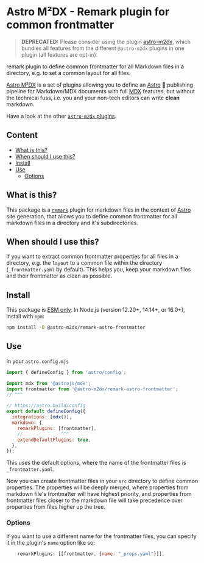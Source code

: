 # Astro M²DX - Remark plugin for common frontmatter

> **DEPRECATED:** Please consider using the plugin [astro-m2dx](https://www.npmjs.com/package/astro-m2dx), which bundles all features from the different `@astro-m2dx` plugins in one plugin (all features are opt-in).

remark plugin to define common frontmatter for all Markdown files in a directory, e.g. to set a common layout for all files.

[Astro M²DX](https://astro-m2dx.netlify.app) is a set of plugins allowing you to define an [Astro](https://astro.build) 🚀 publishing pipeline for Markdown/MDX documents with full [MDX](https://mdxjs.com) features, but without the technical fuss, i.e. you and your non-tech editors can write **clean** markdown.

Have a look at the other [`astro-m2dx` plugins](https://www.npmjs.com/org/astro-m2dx).

## Content <!-- omit in toc -->

- [What is this?](#what-is-this)
- [When should I use this?](#when-should-i-use-this)
- [Install](#install)
- [Use](#use)
  - [Options](#options)

## What is this?

This package is a [`remark`](https://github.com/remarkjs/remark/blob/main/doc/plugins.md) plugin for markdown files in the context of [Astro](https://docs.astro.build/en/guides/integrations-guide/mdx) site generation, that allows you to define common frontmatter for all markdown files in a directory and it's subdirectories.

## When should I use this?

If you want to extract common frontmatter properties for all files in a directory, e.g. the `layout` to a common file within the directory (`_frontmatter.yaml` by default). This helps you, keep your markdown files and their frontmatter as clean as possible.

## Install

This package is [ESM only](https://gist.github.com/sindresorhus/a39789f98801d908bbc7ff3ecc99d99c).
In Node.js (version 12.20+, 14.14+, or 16.0+), install with `npm`:

```sh
npm install -D @astro-m2dx/remark-astro-frontmatter
```

## Use

In your `astro.config.mjs`

```js
import { defineConfig } from 'astro/config';

import mdx from '@astrojs/mdx';
import frontmatter from '@astro-m2dx/remark-astro-frontmatter';
// ^^^

// https://astro.build/config
export default defineConfig({
  integrations: [mdx()],
  markdown: {
    remarkPlugins: [frontmatter],
    //              ^^^
    extendDefaultPlugins: true,
  },
});
```

This uses the default options, where the name of the frontmatter files is `_frontmatter.yaml`.

Now you can create frontmatter files in your `src` directory to define common properties. The properties will be deeply merged, where properties from markdown file's frontmatter will have highest priority, and properties from frontmatter files closer to the markdown file will take precedence over properties from files higher up the tree.

### Options

If you want to use a different name for the frontmatter files, you can specify it in the plugin's `name` option like so:

```js
    remarkPlugins: [[frontmatter, {name: "_props.yaml"}]],
```
